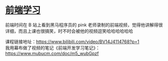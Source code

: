 # [前端学习](https://github.com/phh95/gitblog/issues/6)

前端时间在 B 站上看到黑马程序员的 pink 老师录制的前端视频，觉得他讲解得很详细，而且上课也很搞笑，时不时会被他的视频逗笑哈哈哈哈哈哈   

课程链接地址：https://www.bilibili.com/video/BV14J4114768?p=1    
我用幕布做了视频的笔记《前端开发学习笔记》：https://www.mubucm.com/doc/m5_wubGpzf        